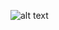 ![alt text](https://manjunathraocom.files.wordpress.com/2018/02/powershell-microsoft-azure-832x400.png?w=620)
